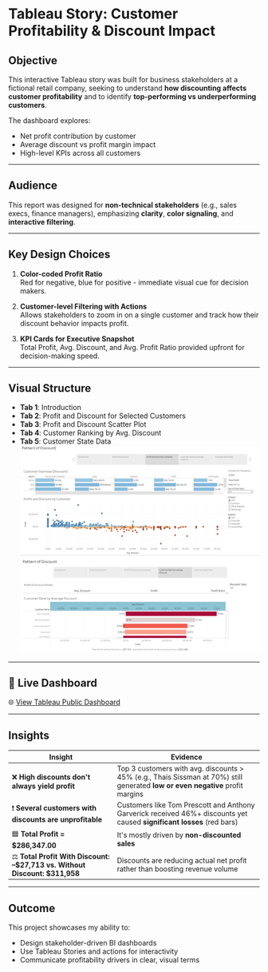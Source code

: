 # Tableau Story: Customer Profitability & Discount Impact

## Objective
This interactive Tableau story was built for business stakeholders at a fictional retail company, seeking to understand **how discounting affects customer profitability** and to identify **top-performing vs underperforming customers**.

The dashboard explores:
- Net profit contribution by customer
- Average discount vs profit margin impact
- High-level KPIs across all customers

---

## Audience
This report was designed for **non-technical stakeholders** (e.g., sales execs, finance managers), emphasizing **clarity**, **color signaling**, and **interactive filtering**.

---

## Key Design Choices

1. **Color-coded Profit Ratio**  
   Red for negative, blue for positive - immediate visual cue for decision makers.

2. **Customer-level Filtering with Actions**  
   Allows stakeholders to zoom in on a single customer and track how their discount behavior impacts profit.

3. **KPI Cards for Executive Snapshot**  
   Total Profit, Avg. Discount, and Avg. Profit Ratio provided upfront for decision-making speed.

---

## Visual Structure

- **Tab 1**: Introduction
- **Tab 2**: Profit and Discount for Selected Customers  
- **Tab 3**: Profit and Discount Scatter Plot  
- **Tab 4**: Customer Ranking by Avg. Discount 
- **Tab 5**: Customer State Data
![main](visuals/Profit_vs_Discount.png)
![main](visuals/Pattern_of_Discount.png)
---

## 🔗 Live Dashboard

🌐 [View Tableau Public Dashboard](https://public.tableau.com/views/FinalTableauCourseraProject/PatternofDiscount?:language=en-US&publish=yes&:sid=&:redirect=auth&:display_count=n&:origin=viz_share_link)

---
## Insights


| Insight                                                                      | Evidence                                                                                                                       |
| ---------------------------------------------------------------------------- | ------------------------------------------------------------------------------------------------------------------------------ |
| ❌ **High discounts don't always yield profit**                               | Top 3 customers with avg. discounts > 45% (e.g., Thais Sissman at 70%) still generated **low or even negative** profit margins |
| ❗ **Several customers with discounts are unprofitable**                      | Customers like Tom Prescott and Anthony Garverick received 46%+ discounts yet caused **significant losses** (red bars)         |
| 🟦 **Total Profit = \$286,347.00**                                           | It's mostly driven by **non-discounted sales**                     |
| ⚖️ **Total Profit With Discount: –\$27,713 vs. Without Discount: \$311,958** | Discounts are reducing actual net profit rather than boosting revenue volume                    |

---

## Outcome

This project showcases my ability to:
- Design stakeholder-driven BI dashboards
- Use Tableau Stories and actions for interactivity
- Communicate profitability drivers in clear, visual terms
